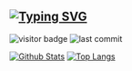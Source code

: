 [![Typing SVG](https://readme-typing-svg.herokuapp.com/?font=Roboto+Mono&size=32&width=800&color=FFC2F9E5&duration=6666&lines=❤️Sparkle+It+with+Stardusk❤️)](https://git.io/typing-svg)
-----
![visitor badge](https://visitor-badge.glitch.me/badge?page_id=eighteggs.visitor-badge) ![last commit](https://custom-icon-badges.herokuapp.com/github/last-commit/EightEggs/EightEggs)

[![Github Stats](https://github-readme-stats.vercel.app/api?bg_color=0000&title_color=4C71F1&text_color=8A919F&line_height=24&border_color=8884&username=eighteggs&hide=contribs&show_icons=true&count_private=true)](https://github.com/anuraghazra/github-readme-stats)
[![Top Langs](https://github-readme-stats.vercel.app/api/top-langs/?bg_color=0000&title_color=4C71F1&text_color=8A919F&card_width=240&border_color=8884&username=eighteggs&layout=compact)](https://github.com/anuraghazra/github-readme-stats)


